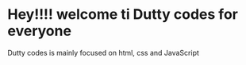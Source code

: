 # Hey!!!! welcome ti Dutty codes for everyone


Dutty codes is mainly focused on html, css and JavaScript
